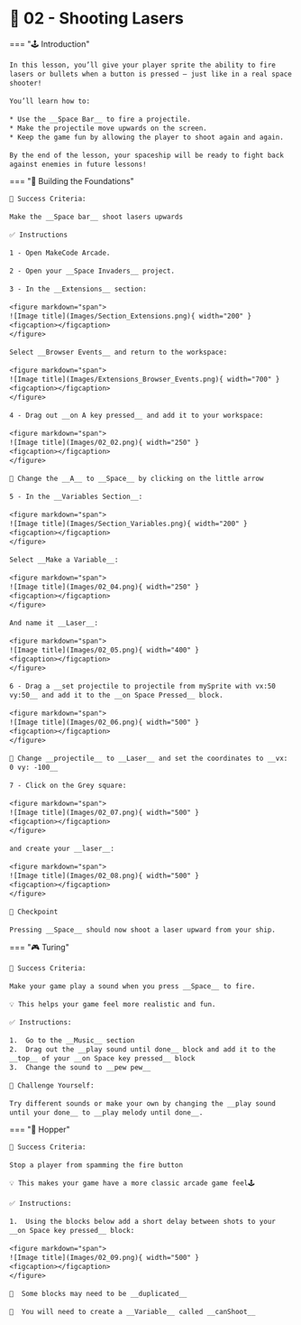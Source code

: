 # 🔫 02 - Shooting Lasers

=== "🕹️ Introduction"

    In this lesson, you’ll give your player sprite the ability to fire lasers or bullets when a button is pressed — just like in a real space shooter!

    You’ll learn how to:

	* Use the __Space Bar__ to fire a projectile.
	* Make the projectile move upwards on the screen.
	* Keep the game fun by allowing the player to shoot again and again.

    By the end of the lesson, your spaceship will be ready to fight back against enemies in future lessons!

=== "🧱 Building the Foundations"

    🎯 Success Criteria:

    Make the __Space bar__ shoot lasers upwards

    ✅ Instructions

    1 - Open MakeCode Arcade.

    2 - Open your __Space Invaders__ project.

    3 - In the __Extensions__ section:

    <figure markdown="span">
    ![Image title](Images/Section_Extensions.png){ width="200" }
    <figcaption></figcaption>
    </figure>

    Select __Browser Events__ and return to the workspace:

    <figure markdown="span">
    ![Image title](Images/Extensions_Browser_Events.png){ width="700" }
    <figcaption></figcaption>
    </figure>

    4 - Drag out __on A key pressed__ and add it to your workspace:

    <figure markdown="span">
    ![Image title](Images/02_02.png){ width="250" }
    <figcaption></figcaption>
    </figure>

    🚨 Change the __A__ to __Space__ by clicking on the little arrow

    5 - In the __Variables Section__:

    <figure markdown="span">
    ![Image title](Images/Section_Variables.png){ width="200" }
    <figcaption></figcaption>
    </figure>

    Select __Make a Variable__:
    
    <figure markdown="span">
    ![Image title](Images/02_04.png){ width="250" }
    <figcaption></figcaption>
    </figure>

    And name it __Laser__:

    <figure markdown="span">
    ![Image title](Images/02_05.png){ width="400" }
    <figcaption></figcaption>
    </figure>

    6 - Drag a __set projectile to projectile from mySprite with vx:50  vy:50__ and add it to the __on Space Pressed__ block. 

    <figure markdown="span">
    ![Image title](Images/02_06.png){ width="500" }
    <figcaption></figcaption>
    </figure>

    🚨 Change __projectile__ to __Laser__ and set the coordinates to __vx: 0 vy: -100__

    7 - Click on the Grey square:

    <figure markdown="span">
    ![Image title](Images/02_07.png){ width="500" }
    <figcaption></figcaption>
    </figure>

    and create your __laser__:

    <figure markdown="span">
    ![Image title](Images/02_08.png){ width="500" }
    <figcaption></figcaption>
    </figure>

    🧪 Checkpoint

    Pressing __Space__ should now shoot a laser upward from your ship.

=== "🎮 Turing" 

    🎯 Success Criteria:
    
    Make your game play a sound when you press __Space__ to fire.

    💡 This helps your game feel more realistic and fun.

    ✅ Instructions:

	1.	Go to the __Music__ section
	2.	Drag out the __play sound until done__ block and add it to the __top__ of your __on Space key pressed__ block
    3.  Change the sound to __pew pew__

    🧩 Challenge Yourself:

    Try different sounds or make your own by changing the __play sound until your done__ to __play melody until done__.

=== "👾 Hopper"    

    🎯 Success Criteria: 
    
    Stop a player from spamming the fire button

    💡 This makes your game have a more classic arcade game feel🕹️

    ✅ Instructions:

    1.	Using the blocks below add a short delay between shots to your __on Space key pressed__ block:
    
    <figure markdown="span">
    ![Image title](Images/02_09.png){ width="500" }
    <figcaption></figcaption>
    </figure>
    
    🚨  Some blocks may need to be __duplicated__

    🚨  You will need to create a __Variable__ called __canShoot__



    